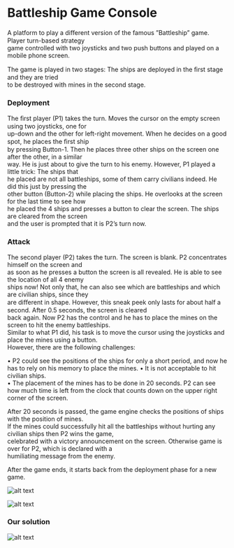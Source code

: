 # Battleship Game Console

A platform to play a diﬀerent version of the famous ”Battleship” game. Player turn-based strategy   
game controlled with two joysticks and two push buttons and played on a mobile phone screen.

The game is played in two stages: The ships are deployed in the ﬁrst stage and they are tried  
to be destroyed with mines in the second stage.

### Deployment

  The ﬁrst player (P1) takes the turn. Moves the cursor on the empty screen using two joysticks, one for  
up-down and the other for left-right movement. When he decides on a good spot, he places the ﬁrst ship  
by pressing Button-1. Then he places three other ships on the screen one after the other, in a similar  
way. He is just about to give the turn to his enemy. However, P1 played a little trick: The ships that  
he placed are not all battleships, some of them carry civilians indeed. He did this just by pressing the  
other button (Button-2) while placing the ships. He overlooks at the screen for the last time to see how  
he placed the 4 ships and presses a button to clear the screen. The ships are cleared from the screen   
and the user is prompted that it is P2’s turn now.

### Attack  

The second player (P2) takes the turn. The screen is blank. P2 concentrates himself on the screen and   
as soon as he presses a button the screen is all revealed. He is able to see the location of all 4 enemy   
ships now! Not only that, he can also see which are battleships and which are civilian ships, since they  
are diﬀerent in shape.
However, this sneak peek only lasts for about half a second. After 0.5 seconds, the screen is cleared   
back again. Now P2 has the control and he has to place the mines on the screen to hit the enemy battleships.  
Similar to what P1 did, his task is to move the cursor using the joysticks and place the mines using a button.  
However, there are the following challenges:  

• P2 could see the positions of the ships for only a short period, and now he has to rely on his memory to place the mines. • It is not acceptable to hit civilian ships.  
• The placement of the mines has to be done in 20 seconds. P2 can see how much time is left from the clock that counts down on the upper right corner of the screen.  

After 20 seconds is passed, the game engine checks the positions of ships with the position of mines.   
If the mines could successfully hit all the battleships without hurting any civilian ships then P2 wins the game,  
celebrated with a victory announcement on the screen. Otherwise game is over for P2, which is declared with a  
humiliating message from the enemy.  

After the game ends, it starts back from the deployment phase for a new game.  

![alt text](https://github.com/srvrc/TM4C123G-ARM-Assembly/blob/master/Project/capture1.JPG)  
                                  
![alt text](https://github.com/srvrc/TM4C123G-ARM-Assembly/blob/master/Project/Capture2.JPG)  

### Our solution  

![alt text](https://github.com/srvrc/TM4C123G-ARM-Assembly/blob/master/Project/ASM.png)  
